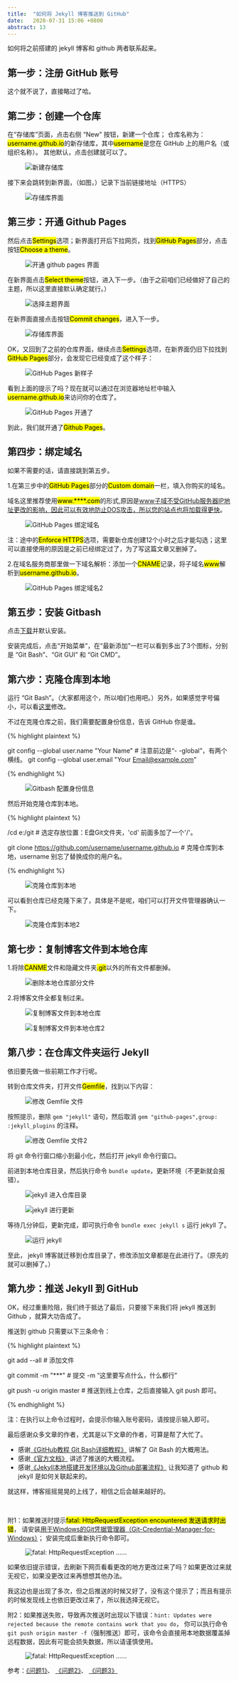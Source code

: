 ```yaml
---
title:  "如何将 Jekyll 博客推送到 GitHub"  
date:   2020-07-31 15:06 +0800
abstract: 13
---
```


如何将之前搭建的 jekyll 博客和 github 两者联系起来。

## 第一步：注册 GitHub 账号

这个就不说了，直接略过了哈。

## 第二步：创建一个仓库

在“存储库”页面，点击右侧 “New” 按钮，新建一个仓库；
仓库名称为：<mark>username.github.io</mark>的新存储库，其中<mark>username</mark>是您在 GitHub 上的用户名（或组织名称）。
其他默认，点击创建就可以了。

<figure class="post-body-img-wrap rounded">
    <div class="row">
        <div class="col-12 col-lg-8">
            <img class="w-100 post-body-img" src="/assets/post/2020-07-31-how-to-push-Jekyll's-blog-to-github/new_public.png" alt="新建存储库">
        </div>
    </div>
</figure>

接下来会跳转到新界面，（如图，）记录下当前链接地址（HTTPS）

<figure class="post-body-img-wrap rounded">
    <div class="row">
        <div class="col-12 col-lg-12">
            <img class="w-100 post-body-img" src="/assets/post/2020-07-31-how-to-push-Jekyll's-blog-to-github/public_info.png" alt="存储库界面">
        </div>
    </div>
</figure>

## 第三步：开通 Github Pages

然后点击<mark>Settings</mark>选项；新界面打开后下拉网页，找到<mark>GitHub Pages</mark>部分，点击按钮<mark>Choose a theme</mark>。

<figure class="post-body-img-wrap rounded">
    <div class="row">
        <div class="col-12 col-lg-10">
            <img class="w-100 post-body-img" src="/assets/post/2020-07-31-how-to-push-Jekyll's-blog-to-github/choose_a_theme.png" alt="开通 github pages 界面">
        </div>
    </div>
</figure>

在新界面点击<mark>Select theme</mark>按钮，进入下一步。（由于之前咱们已经做好了自己的主题，所以这里直接默认确定就行。）

<figure class="post-body-img-wrap rounded">
    <div class="row">
        <div class="col-12 col-lg-12">
            <img class="w-100 post-body-img" src="/assets/post/2020-07-31-how-to-push-Jekyll's-blog-to-github/select_theme.png" alt="选择主题界面">
        </div>
    </div>
</figure>

在新界面直接点击按钮<mark>Commit changes</mark>，进入下一步。

<figure class="post-body-img-wrap rounded">
    <div class="row">
        <div class="col-12 col-lg-12">
            <img class="w-100 post-body-img" src="/assets/post/2020-07-31-how-to-push-Jekyll's-blog-to-github/commit_changes.png" alt="存储库界面">
        </div>
    </div>
</figure>

OK，又回到了之前的仓库界面，继续点击<mark>Settings</mark>选项，在新界面仍旧下拉找到<mark>GitHub Pages</mark>部分，会发现它已经变成了这个样子：

<figure class="post-body-img-wrap rounded">
    <div class="row">
        <div class="col-12 col-lg-10">
            <img class="w-100 post-body-img" src="/assets/post/2020-07-31-how-to-push-Jekyll's-blog-to-github/github_pages_new.PNG" alt="GitHub Pages 新样子">
        </div>
    </div>
</figure>

看到上面的提示了吗？现在就可以通过在浏览器地址栏中输入<mark>username.github.io</mark>来访问你的仓库了。

<figure class="post-body-img-wrap rounded">
    <div class="row">
        <div class="col-12 col-lg-12">
            <img class="w-100 post-body-img" src="/assets/post/2020-07-31-how-to-push-Jekyll's-blog-to-github/public_new.PNG" alt="GitHub Pages 开通了">
        </div>
    </div>
</figure>

到此，我们就开通了<mark>Github Pages</mark>。

## 第四步：绑定域名

如果不需要的话，请直接跳到第五步。

1.在第三步中的<mark>GitHub Pages</mark>部分的<mark>Custom domain</mark>一栏，填入你购买的域名。

域名这里推荐使用<mark>www.****.com</mark>的形式,原因是[www子域不受GitHub服务器IP地址更改的影响，因此可以有效地防止DOS攻击，所以您的站点也将加载得更快](https://docs.github.com/en/github/working-with-github-pages/about-custom-domains-and-github-pages#using-a-subdomain-for-your-github-pages-site)。

<figure class="post-body-img-wrap rounded">
    <div class="row">
        <div class="col-12 col-lg-10">
            <img class="w-100 post-body-img" src="/assets/post/2020-07-31-how-to-push-Jekyll's-blog-to-github/github_pages_new_domain.PNG" alt="GitHub Pages 绑定域名">
        </div>
    </div>
</figure>

注：途中的<mark>Enforce HTTPS</mark>选项，需要新仓库创建12个小时之后才能勾选；这里可以直接使用的原因是之前已经绑定过了，为了写这篇文章又删掉了。

2.在域名服务商那里做一下域名解析：添加一个<mark>CNAME</mark>记录，将子域名<mark>www</mark>解析到<mark>username.github.io</mark>。

<figure class="post-body-img-wrap rounded">
    <div class="row">
        <div class="col-12 col-lg-12">
            <img class="w-100 post-body-img" src="/assets/post/2020-07-31-how-to-push-Jekyll's-blog-to-github/github_pages_new_domain_2.PNG" alt="GitHub Pages 绑定域名2">
        </div>
    </div>
</figure>

## 第五步：安装 Gitbash 

点击[下载](https://gitforwindows.org/)并默认安装。

安装完成后，点击“开始菜单”，在“最新添加”一栏可以看到多出了3个图标，分别是 “Git Bash”、“Git GUI” 和 “Git CMD”。

## 第六步：克隆仓库到本地

运行 “Git Bash”。（大家都用这个，所以咱们也用吧。）另外，如果感觉字号偏小，可以看[这里](https://jingyan.baidu.com/article/d7130635faa67613fdf47520.html)修改。

不过在克隆仓库之前，我们需要配置身份信息，告诉 GitHub 你是谁。

{% highlight plaintext %}

git config --global user.name "Your Name"   # 注意前边是“- -global”，有两个横线。
git config --global user.email "Your Email@example.com"

{% endhighlight %}

<figure class="post-body-img-wrap rounded">
    <div class="row">
        <div class="col-12 col-lg-12">
            <img class="w-100 post-body-img" src="/assets/post/2020-07-31-how-to-push-Jekyll's-blog-to-github/git_1.png" alt="Gitbash 配置身份信息">
        </div>
    </div>
</figure>

然后开始克隆仓库到本地。

{% highlight plaintext %}

/cd e:/git   # 选定存放位置：E盘Git文件夹，'cd' 前面多加了一个'/'。

git clone https://github.com/username/username.github.io    # 克隆仓库到本地，username 别忘了替换成你的用户名。

{% endhighlight %}

<figure class="post-body-img-wrap rounded">
    <div class="row">
        <div class="col-12 col-lg-12">
            <img class="w-100 post-body-img" src="/assets/post/2020-07-31-how-to-push-Jekyll's-blog-to-github/git_2.png" alt="克隆仓库到本地">
        </div>
    </div>
</figure>

可以看到仓库已经克隆下来了，具体是不是呢，咱们可以打开文件管理器确认一下。

<figure class="post-body-img-wrap rounded">
    <div class="row">
        <div class="col-12 col-lg-12">
            <img class="w-100 post-body-img" src="/assets/post/2020-07-31-how-to-push-Jekyll's-blog-to-github/git_2_2.png" alt="克隆仓库到本地2">
        </div>
    </div>
</figure>

## 第七步：复制博客文件到本地仓库

1.将除<mark>CANME</mark>文件和隐藏文件夹<mark>.git</mark>以外的所有文件都删掉。

<figure class="post-body-img-wrap rounded">
    <div class="row">
        <div class="col-12 col-lg-12">
            <img class="w-100 post-body-img" src="/assets/post/2020-07-31-how-to-push-Jekyll's-blog-to-github/git_3.png" alt="删除本地仓库部分文件">
        </div>
    </div>
</figure>

2.将博客文件全都复制过来。

<figure class="post-body-img-wrap rounded">
    <div class="row">
        <div class="col-12 col-lg-12">
            <img class="w-100 post-body-img" src="/assets/post/2020-07-31-how-to-push-Jekyll's-blog-to-github/git_4.png" alt="复制博客文件到本地仓库">
        </div>
    </div>
</figure>

<figure class="post-body-img-wrap rounded">
    <div class="row">
        <div class="col-12 col-lg-12">
            <img class="w-100 post-body-img" src="/assets/post/2020-07-31-how-to-push-Jekyll's-blog-to-github/git_4_2.png" alt="复制博客文件到本地仓库2">
        </div>
    </div>
</figure>

## 第八步：在仓库文件夹运行 Jekyll

依旧要先做一些前期工作才行呢。

转到仓库文件夹，打开文件<mark>Gemfile</mark>，找到以下内容：

<figure class="post-body-img-wrap rounded">
    <div class="row">
        <div class="col-12 col-lg-12">
            <img class="w-100 post-body-img" src="/assets/post/2020-07-31-how-to-push-Jekyll's-blog-to-github/git_5.png" alt="修改 Gemfile 文件">
        </div>
    </div>
</figure>

按照提示，删除 `gem "jekyll"` 语句，然后取消 `gem "github-pages",group: :jekyll_plugins` 的注释。

<figure class="post-body-img-wrap rounded">
    <div class="row">
        <div class="col-12 col-lg-12">
            <img class="w-100 post-body-img" src="/assets/post/2020-07-31-how-to-push-Jekyll's-blog-to-github/git_5_2.png" alt="修改 Gemfile 文件2">
        </div>
    </div>
</figure>

将 git 命令行窗口缩小到最小化，然后打开 jekyll 命令行窗口。

前进到本地仓库目录，然后执行命令 `bundle update`，更新环境（不更新就会报错）。

<figure class="post-body-img-wrap rounded">
    <div class="row">
        <div class="col-12 col-lg-12">
            <img class="w-100 post-body-img" src="/assets/post/2020-07-31-how-to-push-Jekyll's-blog-to-github/git_6.png" alt="jekyll 进入仓库目录">
        </div>
    </div>
</figure>

<figure class="post-content-img row justify-content-center">
    <div class="col-12 col-lg-12">
        <img class="w-100" src="/assets/post/2020-07-31-how-to-push-Jekyll's-blog-to-github/git_6_2.png" alt="jekyll 进行更新">
    </div>
</figure>

等待几分钟后，更新完成，即可执行命令 `bundle exec jekyll s` 运行 jekyll 了。

<figure class="post-content-img row justify-content-center">
    <div class="col-12 col-lg-12">
        <img class="w-100" src="/assets/post/2020-07-31-how-to-push-Jekyll's-blog-to-github/git_7.png" alt="运行 jekyll">
    </div>
</figure>

至此， jekyll 博客就迁移到仓库目录了，修改添加文章都是在此进行了。（原先的就可以删掉了。）

## 第九步：推送 Jekyll 到 GitHub

OK，经过重重险阻，我们终于抵达了最后，只要接下来我们将 jekyll 推送到 Github ，就算大功告成了。

推送到 github 只需要以下三条命令：

{% highlight plaintext %}

git add --all   # 添加文件

git commit -m "***"  # 提交 -m “这里要写点什么，什么都行”

git push -u origin master   # 推送到线上仓库，之后直接输入 git push 即可。

{% endhighlight %}

注：在执行以上命令过程时，会提示你输入账号密码，请按提示输入即可。

最后感谢众多文章的作者，尤其是以下文章的作者，可算是帮了大忙了。

* 感谢[《GitHub教程 Git Bash详细教程》](https://blog.csdn.net/qq_36667170/article/details/79085301) 讲解了 Git Bash 的大概用法。
* 感谢[《官方文档》](https://pages.github.com/) 讲述了推送的大概流程。
* 感谢[《Jekyll本地搭建开发环境以及Github部署流程》](https://blog.csdn.net/weixin_43513465/article/details/86764299) 让我知道了 github 和 jekyll 是如何关联起来的。

就这样，博客摇摇晃晃的上线了，相信之后会越来越好的。

<br />

附1：如果推送时提示<mark>fatal: HttpRequestException encountered 发送请求时出错</mark>，
请安装[用于Windows的Git凭据管理器（Git-Credential-Manager-for-Windows）](https://github.com/microsoft/Git-Credential-Manager-for-Windows/releases/download/v1.14.0/GCMW-1.14.0.exe)；
安装完成后重新执行命令即可。

<figure class="post-content-img row justify-content-center">
    <div class="col-12 col-lg-12">
        <img class="w-100" src="/assets/post/2020-07-31-how-to-push-Jekyll's-blog-to-github/git_8.png" alt="fatal: HttpRequestException ……">
    </div>
</figure>

如果依旧提示错误，去刷新下网页看看更改的地方更改过来了吗？如果更改过来就无视它，如果没更改过来再想想其他办法。

我这边也是出现了多次，但之后推送的时候又好了，没有这个提示了；而且有提示的时候发现线上也依旧更改过来了，所以我选择无视它。

附2：如果推送失败，导致再次推送时出现以下错误：`hint: Updates were rejected because the remote contains work that you do`，
你可以执行命令 `git push origin master -f`（强制推送）即可，该命令会直接用本地数据覆盖掉远程数据，因此有可能会损失数据，所以请谨慎使用。

<figure class="post-content-img row justify-content-center">
    <div class="col-12 col-lg-12">
        <img class="w-100" src="/assets/post/2020-07-31-how-to-push-Jekyll's-blog-to-github/git_8_2.png" alt="fatal: HttpRequestException ……">
    </div>
</figure>

参考：[《问题1》](https://stackoverflow.com/questions/24357108/git-updates-were-rejected-because-the-remote-contains-work-that-you-do-not-have)、
[《问题2》](https://stackoverflow.com/questions/20939648/issue-pushing-new-code-in-github)、
[《问题3》](https://stackoverflow.com/questions/18328800/github-updates-were-rejected-because-the-remote-contains-work-that-you-do-not-h)